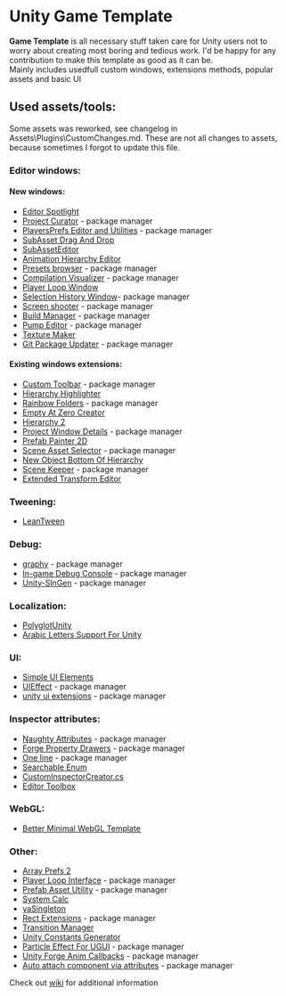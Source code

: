 # Unity Game Template
**Game Template** is all necessary stuff taken care for Unity users not to worry about creating most boring and tedious work. I'd be happy for any contribution to make this template as good as it can be.  
Mainly includes usedfull custom windows, extensions methods, popular assets and basic UI
## Used assets/tools:
Some assets was reworked, see changelog in Assets\Plugins\CustomChanges.md. These are not all changes to assets, because sometimes I forgot to update this file.

### Editor windows:

#### New windows:
 * [Editor Spotlight](https://github.com/Team-on/unity-editor-spotlight)
 * [Project Curator](https://github.com/ogxd/project-curator) - package manager
 * [PlayersPrefs Editor and Utilities](https://github.com/sabresaurus/PlayerPrefsEditor) - package manager
 * [SubAsset Drag And Drop](https://github.com/Maligan/unity-subassets-drag-and-drop)
 * [SubAssetEditor](https://github.com/mob-sakai/SubAssetEditor)
 * [Animation Hierarchy Editor](https://github.com/s-m-k/Unity-Animation-Hierarchy-Editor)
 * [Presets browser](https://github.com/rfadeev/presets-browser) - package manager
 * [Compilation Visualizer](https://github.com/needle-tools/compilation-visualizer) - package manager
 * [Player Loop Window](https://gist.github.com/karljj1/978d76de9c93b20bd9761825ccf08fdf)
 * [Selection History Window](https://github.com/Team-on/unity-history-window)- package manager
 * [Screen shooter](https://github.com/Team-on/UnityScreenShooter) - package manager
 * [Build Manager](https://github.com/Team-on/UnityBuildManager) - package manager
 * [Pump Editor](https://github.com/rfadeev/pump-editor) - package manager
 * [Texture Maker](https://github.com/M-Fatah/texture_maker)
 * [Git Package Updater](https://github.com/QuantumCalzone/UnityGitPackageUpdater) - package manager
 
#### Existing windows extensions:
 * [Custom Toolbar](https://github.com/Team-on/CustomToolbar) - package manager
 * [Hierarchy Highlighter](https://github.com/2irate2migrate/HierarchyHighlighter)
 * [Rainbow Folders](https://github.com/Team-on/unity3d-rainbow-folders) - package manager
 * [Empty At Zero Creator](https://assetstore.unity.com/packages/tools/utilities/empty-at-zero-creator-97576)
 * [Hierarchy 2](https://github.com/truongnguyentungduy/hierarchy-2)
 * [Project Window Details](https://github.com/Team-on/ProjectWindowDetails) - package manager
 * [Prefab Painter 2D](https://gist.github.com/SiarheiPilat/5f4ce26297492341c5d2d40a0e3902cf)
 * [Scene Asset Selector](https://github.com/baba-s/UniSceneAssetSelector) - package manager
 * [New Object Bottom Of Hierarchy](https://gist.github.com/SiarheiPilat/4ed2c47a8d0882f266d676afd4b4fa48)
 * [Scene Keeper](https://github.com/brunomikoski/SceneKeeper) - package manager
 * [Extended Transform Editor](https://github.com/bradsc0tt/Unity-Extended-Transform-Editor)
 
### Tweening:
  * [LeanTween](https://assetstore.unity.com/packages/tools/animation/leantween-3595)
  
### Debug:
  * [graphy](https://github.com/Tayx94/graphy) - package manager
  * [In-game Debug Console](https://github.com/yasirkula/UnityIngameDebugConsole) - package manager
  * [Unity-SlnGen](https://github.com/jhett12321/Unity-Slngen) - package manager
  
 ### Localization:
  * [PolyglotUnity](https://github.com/agens-no/PolyglotUnity)
  * [Arabic Letters Support For Unity](https://github.com/Konash/arabic-support-unity )
  
### UI:
  * [Simple UI Elements](https://assetstore.unity.com/packages/2d/gui/icons/simple-ui-elements-53276)
  * [UIEffect](https://github.com/mob-sakai/UIEffect) - package manager
  * [unity ui extensions](https://github.com/JohannesDeml/unity-ui-extensions) - package manager
  
### Inspector attributes:
  * [Naughty Attributes](https://github.com/dbrizov/NaughtyAttributes/) - package manager
  * [Forge Property Drawers](https://github.com/rfadeev/unity-forge-property-drawers) - package manager
  * [One line](https://github.com/slavniyteo/one-line) - package manager
  * [Searchable Enum](https://github.com/roboryantron/UnityEditorJunkie)
  * [CustomInspectorCreator.cs](https://gist.github.com/LotteMakesStuff/cb63e4e25e5dfdda19a95380e9c03436)
  * [Editor Toolbox](https://github.com/arimger/Unity-Editor-Toolbox)
  
### WebGL:
  * [Better Minimal WebGL Template](https://seansleblanc.itch.io/better-minimal-webgl-template)
  
### Other:
  * [Array Prefs 2](http://wiki.unity3d.com/index.php/ArrayPrefs2)
  * [Player Loop Interface](https://github.com/Baste-RainGames/PlayerLoopInterface) - package manager
  * [Prefab Asset Utility](https://github.com/MileyHollenberg/PrefabAssetUtility) - package manager
  * [System Calc](https://github.com/LightGive/SystemCalc)
  * [yaSingleton](https://github.com/jedybg/yaSingleton)
  * [Rect Extensions](https://github.com/slavniyteo/rect-ex) - package manager
  * [Transition Manager](https://github.com/LightGive/TransitionManager)
  * [Unity Constants Generator](https://github.com/nickgravelyn/UnityToolbag/blob/master/UnityConstants/Editor/UnityConstantsGenerator.cs)
  * [Particle Effect For UGUI](https://github.com/mob-sakai/ParticleEffectForUGUI) - package manager
  * [Unity Forge Anim Callbacks](https://github.com/rfadeev/unity-forge-anim-callbacks) - package manager
  * [Auto attach component via attributes](https://github.com/Nrjwolf/unity-auto-attach-component-attributes) - package manager
   
Check out [wiki](https://github.com/Team-on/UnityGameTemplate/wiki) for additional information
